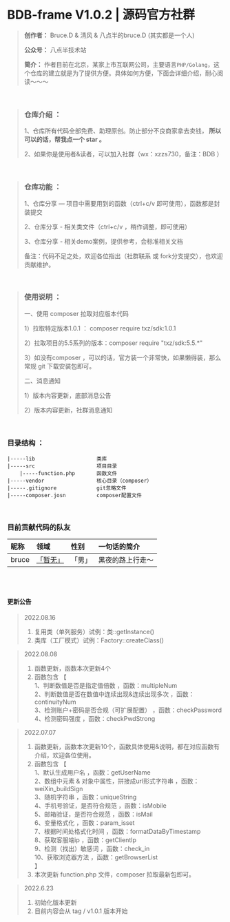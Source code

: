 # BDB-frame V1.0.2 | 源码官方社群

> **创作者：** Bruce.D & 清风 & 八点半的bruce.D (其实都是一个人)
> 
> **公众号：** 八点半技术站
> 
> **简介：** 作者目前在北京，某家上市互联网公司，主要语言```PHP/Golang```，这个仓库的建立就是为了提供方便。具体如何方便，下面会详细介绍，耐心阅读～～～

<br/>  

> ### 仓库介绍 ：
> 
> 1、仓库所有代码全部免费、助理原创。防止部分不良商家拿去卖钱，<b> 所以可以的话，帮我点一个 star 。</b>
> 
> 2、如果你是使用者&读者，可以加入社群（wx：xzzs730，备注：BDB ）
> 



<br/>  

>  ### 仓库功能 ：
>
>
> 1、仓库分享 — 项目中需要用到的函数（ctrl+c/v 即可使用），函数都是封装提交
> 
> 2、仓库分享 - 相关类文件（ctrl+c/v ，稍作调整，即可使用）
>
> 3、仓库分享 - 相关demo案例，提供参考，会标准相关文档
>
> 备注：代码不足之处，欢迎各位指出（社群联系 或 fork分支提交），也欢迎贡献维护。


<br/>  

>  ### 使用说明 ：
>
> 一、使用 composer 拉取对应版本代码
> 
> 1）拉取特定版本1.0.1 ： composer require txz/sdk:1.0.1
> 
> 2）拉取项目的5.5系列的版本：composer require "txz/sdk:5.5.*"
> 
> 3）如没有composer ，可以的话，官方装一个非常快，如果懒得装，那么常规 git 下载安装包即可。
> 
> 二、消息通知
> 
> 1）版本内容更新，底部消息公告
> 
> 2）版本内容更新，社群消息通知

<br/>  

  ### 目录结构 ：
    |-----lib                    类库   
    |-----src                    项目目录
        |-----function.php       函数文件
    |-----vendor                 核心目录（composer）
    |-----.gitignore             git忽略文件
    |-----composer.josn          composer配置文件



<br/>




### 目前贡献代码的队友

| 昵称 | 领域  | 性别 | 一句话的简介   |
| :------------- | :----------- | :----------- |:----------- |
| bruce | <a href="#">「暂无」</a> |「男」 | 黑夜的路上行走～ |
<br/>




<br/>



#### 更新公告
> 2022.08.16
>1. 复用类（单列服务）试例：类::getInstance()
>2. 类库（工厂模式）试例：Factory::createClass()

> 2022.08.08
>1. 函数更新，函数本次更新4个
>2. 函数包含 【
    <br/>1、判断数值是否是指定值倍数 ，函数：multipleNum<br/>
    2、判断数值是否在数值中连续出现&连续出现多次 ，函数：continuityNum<br/>
    3、检测账户+密码是否合规（可扩展配置） ，函数：checkPassword<br/>
    4、检测密码强度 ，函数：checkPwdStrong<br/>


> 2022.07.07
>1. 函数更新，函数本次更新10个，函数具体使用&说明，都在对应函数有介绍，欢迎各位使用。
>2. 函数包含 【
    <br/>1、默认生成用户名 ，函数：getUserName<br/>
    2、数组中元素 & 对象中属性，拼接成url形式字符串 ，函数：weiXin_buildSign<br/>
> 3、随机字符串 ，函数：uniqueString<br/>
> 4、手机号验证，是否符合规范 ，函数：isMobile<br/>
> 5、邮箱验证，是否符合规范 ，函数：isMail<br/>
> 6、变量格式化 ，函数：param_isset<br/>
> 7、根据时间处格式化时间 ，函数：formatDataByTimestamp<br/>
> 8、获取客服端ip ，函数：getClientIp<br/>
> 9、检测（找出）敏感词 ，函数：check_in<br/>
> 10、获取浏览器方法 ，函数：getBrowserList<br/>
】 
>3. 本次更新 function.php 文件，composer 拉取最新包即可。


> 2022.6.23
>1. 初始化版本更新
>2. 目前内容会从 tag / v1.0.1 版本开始

